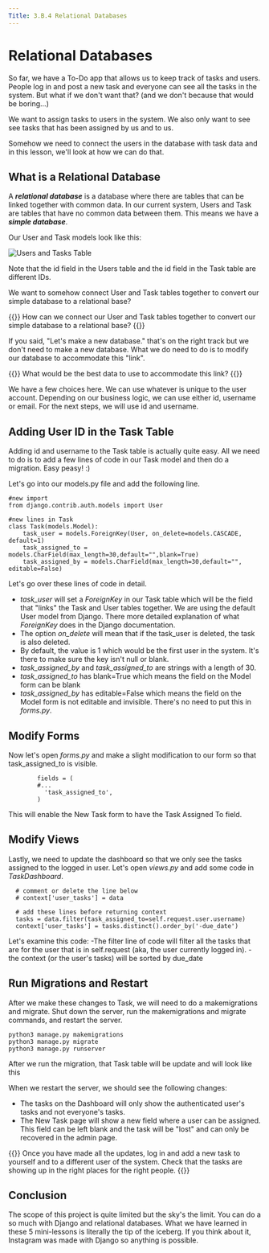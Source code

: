 ```yaml
---
Title: 3.B.4 Relational Databases
---
```


# Relational Databases

So far, we have a To-Do app that allows us to keep track of tasks and users. People log in and post a new task and everyone can see all the tasks in the system. But what if we don't want that? (and we don't because that would be boring...)

We want to assign tasks to users in the system. We also only want to see see tasks that has been assigned by us and to us.

Somehow we need to connect the users in the database with task data and in this lesson, we'll look at how we can do that.

## What is a Relational Database

A ***relational database*** is a database where there are tables that can be linked together with common data. In our current system, Users and Task are tables that have no common data between them. This means we have a ***simple database***.

Our User and Task models look like this:

![Users and Tasks Table](/images/courses/cs10/unit02/users_tasks.png)

Note that the id field in the Users table and the id field in the Task table are different IDs.

We want to somehow connect User and Task tables together to convert our simple database to a relational base?

{{<checkpoint>}}
How can we connect our User and Task tables together to convert our simple database to a relational base?
{{</checkpoint>}}

If you said, "Let's make a new database." that's on the right track but we don't need to make a new database. What we do need to do is to modify our database to accommodate this "link".

{{<checkpoint>}}
What would be the best data to use to accommodate this link?
{{</checkpoint>}}

We have a few choices here. We can use whatever is unique to the user account. Depending on our business logic, we can use either id, username or email. For the next steps, we will use id and username.

## Adding User ID in the Task Table

Adding id and username to the Task table is actually quite easy. All we need to do is to add a few lines of code in our Task model and then do a migration. Easy peasy! :)

Let's go into our models.py file and add the following line.

```shell
#new import
from django.contrib.auth.models import User

#new lines in Task
class Task(models.Model):
    task_user = models.ForeignKey(User, on_delete=models.CASCADE, default=1)
    task_assigned_to = models.CharField(max_length=30,default="",blank=True)
    task_assigned_by = models.CharField(max_length=30,default="", editable=False)
```

Let's go over these lines of code in detail.

- *task_user* will set a *ForeignKey* in our Task table which will be the field that "links" the Task and User tables together. We are using the default User model from Django. There more detailed explanation of what *ForeignKey* does in the Django documentation.
- The option *on_delete* will mean that if the task_user is deleted, the task is also deleted.
- By default, the value is 1 which would be the first user in the system. It's there to make sure the key isn't null or blank.
- *task_assigned_by* and *task_assigned_to* are strings with a length of 30.
- *task_assigned_to* has blank=True which means the field on the Model form can be blank
- *task_assigned_by* has editable=False which means the field on the Model form is not editable and invisible. There's no need to put this in *forms.py*.

## Modify Forms

Now let's open *forms.py* and make a slight modification to our form so that task_assigned_to is visible.

```shell
        fields = (
        #...
          'task_assigned_to',
        )
```
This will enable the New Task form to have the Task Assigned To field.

## Modify Views

Lastly, we need to update the dashboard so that we only see the tasks assigned to the logged in user. Let's open *views.py* and add some code in *TaskDashboard*.

```shell
  # comment or delete the line below
  # context['user_tasks'] = data

  # add these lines before returning context
  tasks = data.filter(task_assigned_to=self.request.user.username)
  context['user_tasks'] = tasks.distinct().order_by('-due_date')

```
Let's examine this code:
-The filter line of code will filter all the tasks that are for the user that is in self.request (aka, the user currently logged in).
-the context (or the user's tasks) will be sorted by due_date

## Run Migrations and Restart

After we make these changes to Task, we will need to do a makemigrations and migrate. Shut down the server, run the makemigrations and migrate commands, and restart the server.

```shell
python3 manage.py makemigrations
python3 manage.py migrate
python3 manage.py runserver
```
After we run the migration, that Task table will be update and will look like this

When we restart the server, we should see the following changes:
- The tasks on the Dashboard will only show the authenticated user's tasks and not everyone's tasks.
- The New Task page will show a new field where a user can be assigned. This field can be left blank and the task will be "lost" and can only be recovered in the admin page.


{{<checkpoint>}}
Once you have made all the updates, log in and add a new task to yourself and to a different user of the system. Check that the tasks are showing up in the right places for the right people.
{{</checkpoint>}}


## Conclusion

The scope of this project is quite limited but the sky's the limit. You can do a so much with Django and relational databases. What we have learned in these 5 mini-lessons is literally the tip of the iceberg. If you think about it, Instagram was made with Django so anything is possible.
